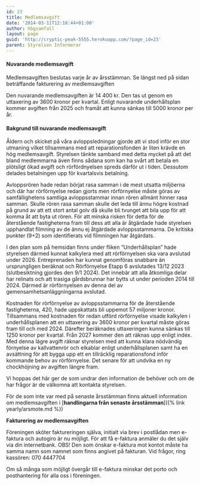 ```yaml
---
id: 23
title: Medlemsavgift
date: '2014-03-11T12:18:44+01:00'
author: hbgsamfall
layout: page
guid: 'http://cryptic-peak-5555.herokuapp.com/?page_id=23'
parent: Styrelsen Informerar
---
```


#### Nuvarande medlemsavgift

Medlemsavgiften beslutas varje år av årsstämman. Se längst ned på sidan beträffande fakturering av medlemsavgiften

Den nuvarande medlemsavgiften är 14 400 kr. Den tas ut genom en uttaxering av 3600 kronor per kvartal.
Enligt nuvarande underhållsplan kommer avgiften från 2025 och framåt att kunna sänkas till 5000 kronor per år.  

#### **Bakgrund till nuvarande medlemsavgift**

Åldern och skicket på våra avloppsledningar gjorde att vi stod inför en stor utmaning vilket tillsammans med att reparationsfonden är liten krävde en hög medlemsavgift. Styrelsen tänkte samband med detta mycket på att det bland medlemmarna även finns sådana som kan ha svårt att betala en plötsligt ökad avgift och rörfördnyelsen spreds därför ut i tiden. Dessutom delades betalningen upp för kvartalsvis betalning.

Avloppsrören hade redan börjat rasa samman i de mest utsatta miljöerna och där har rörförnyelse redan gjorts men rörförnyelse måste göras av samfällighetens samtliga avloppsstammar innan rören allmänt hinner rasa samman. Skulle rören rasa samman skulle det leda till ännu högre kostnad på grund av att ett stort antal golv då skulle bli tvunget att bila upp för att komma åt att byta ut rören. För att minska risken för detta för de återstående fastigheterna fram till dess att alla är åtgärdade hade styrelsen upphandlat filmning av de ännu ej åtgärdade avloppsstammarna. De kritiska punkter (9+2) som identifierats vid filmningen har åtgärdats.

I den plan som på hemsidan finns under fliken ”Underhållsplan” hade styrelsen därmed kunnat kalkylera med att rörförnyelsen ska vara avslutad under 2026. Entreprenaden har kunnat genomföras snabbare än ursprungligen beräknat och Rörförnyelse Etapp 6 avslutades 13/12 2023 (slutbesiktning gjordes den 9/1 2024). Det innebär att alla åtkomliga delar har relinats och att trasiga gårdsbrunnar har bytts ut under perioden 2014 till 2024. Därmed är rörförnyelsen av denna del av gemensamhetsanläggningarna avslutad. 

Kostnaden för rörförnyelse av avloppsstammarna för de återstående fastigheterna, 420, hade uppskattats bli uppemot 57 miljoner kronor. Tillsammans med kostnaden för redan utförd rörförnyelse visade kalkylen i underhållsplanen att en uttaxering av 3600 kronor per kvartal måste göras fram till och med 2024. Därefter beräknades uttaxeringen kunna sänkas till 1250 kronor per kvartal. Från 2027 kommer den att räknas upp enligt index. Med denna lägre avgift räknar styrelsen med att kunna klara nödvändig förnyelse av kallvattenrör och elkablar enligt underhållsplanen samt ha en avsättning för att bygga upp ett en tillräcklig reparationsfond inför kommande behov av rörförnyelse. Det senare för att undvika en ny chockhöjning av avgiften längre fram.

Vi hoppas det här ger de som undrar den information de behöver och om de har frågor är de välkomna att kontakta styrelsen.

För de som inte var med på senaste årsstämman finns aktuell information om medlemsavgiften i [**handlingarna från senaste årsstämman**]({% link yearly/arsmote.md %})   

**Fakturering av medlemsavgiften**

Föreningen sköter faktureringen själva, initialt via brev i postlådan men e-faktura och autogiro är nu möjligt. För att få e-faktura anmäler du det själv via din internetbank. OBS! Den som önskar e-faktura mot kontot måste ha samma namn som namnet som finns angivet på fakturan. Vid frågor, ring kassören: 070 4447704
  
Om så många som möjligt övergår till e-faktura minskar det porto och posthantering för alla oss i föreningen.  
